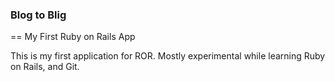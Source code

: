 ### Blog to Blig

== My First Ruby on Rails App 

This is my first application for ROR.
Mostly experimental while learning Ruby on Rails, and Git. 
